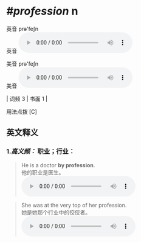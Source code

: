 # ***\#profession*** n
英音 prə'feʃn  
英音
<audio src="./media/profession-B.aac" controls="controls"></audio>

美音 prə'feʃn  
美音
<audio src="./media/profession.aac" controls="controls"></audio>



| 词频 3 | 书面 1 |  

用法点拨  [C]

英文释义
---
### 1.*高义频：* **职业；行业：**  

 > He is a doctor **by profession**.   
 > 他的职业是医生。    
<audio src="./media/profession-1.aac" controls="controls"></audio>

 > She was at the very top of her profession.   
 > 她是她那个行业中的佼佼者。    
<audio src="./media/profession-2.aac" controls="controls"></audio>


